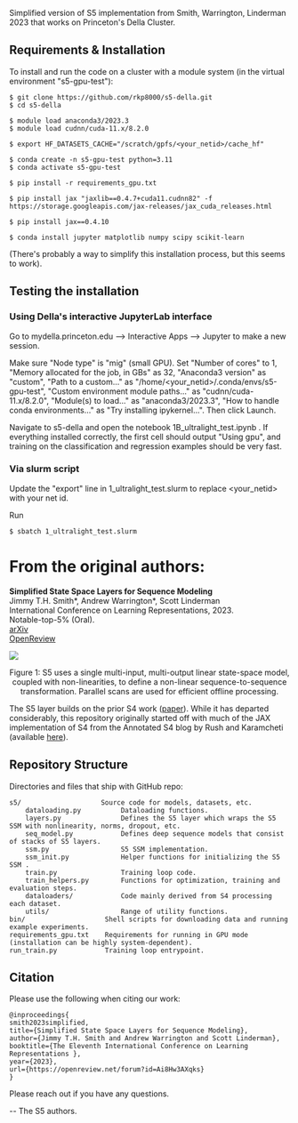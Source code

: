 Simplified version of S5 implementation from Smith, Warrington, Linderman 2023 that works on Princeton's Della Cluster.


## Requirements & Installation
To install and run the code on a cluster with a module system (in the virtual environment "s5-gpu-test"):

```
$ git clone https://github.com/rkp8000/s5-della.git
$ cd s5-della

$ module load anaconda3/2023.3
$ module load cudnn/cuda-11.x/8.2.0

$ export HF_DATASETS_CACHE="/scratch/gpfs/<your_netid>/cache_hf"

$ conda create -n s5-gpu-test python=3.11
$ conda activate s5-gpu-test

$ pip install -r requirements_gpu.txt

$ pip install jax "jaxlib==0.4.7+cuda11.cudnn82" -f https://storage.googleapis.com/jax-releases/jax_cuda_releases.html

$ pip install jax==0.4.10

$ conda install jupyter matplotlib numpy scipy scikit-learn
```

(There's probably a way to simplify this installation process, but this seems to work).

## Testing the installation

### Using Della's interactive JupyterLab interface

Go to mydella.princeton.edu --> Interactive Apps --> Jupyter to make a new session.

Make sure "Node type" is "mig" (small GPU). Set "Number of cores" to 1, "Memory allocated for the job, in GBs" as 32, "Anaconda3 version" as "custom", "Path to a custom..." as "/home/<your_netid>/.conda/envs/s5-gpu-test", "Custom environment module paths..." as "cudnn/cuda-11.x/8.2.0", "Module(s) to load..." as "anaconda3/2023.3", "How to handle conda environments..." as "Try installing ipykernel...". Then click Launch.

Navigate to s5-della and open the notebook 1B_ultralight_test.ipynb . If everything installed correctly, the first cell should output "Using gpu", and training on the classification and regression examples should be very fast.

### Via slurm script

Update the "export" line in 1_ultralight_test.slurm to replace <your_netid> with your net id.

Run

```
$ sbatch 1_ultralight_test.slurm
```

# From the original authors:

**Simplified State Space Layers for Sequence Modeling**  
Jimmy T.H. Smith\*, Andrew Warrington\*, Scott Linderman  
International Conference on Learning Representations, 2023.  
Notable-top-5% (Oral).  
[arXiv](https://arxiv.org/abs/2208.04933)  
[OpenReview](https://openreview.net/forum?id=Ai8Hw3AXqks)

![](./docs/figures/pngs/s5-matrix-blocks.png)
<p style="text-align: center;">
Figure 1:  S5 uses a single multi-input, multi-output linear state-space model, coupled with non-linearities, to define a non-linear sequence-to-sequence transformation. Parallel scans are used for efficient offline processing. 
</p>


The S5 layer builds on the prior S4 work ([paper](https://arxiv.org/abs/2111.00396)). While it has departed considerably, this repository originally started off with much of the JAX implementation of S4 from the
Annotated S4 blog by Rush and Karamcheti (available [here](https://github.com/srush/annotated-s4)).

## Repository Structure
Directories and files that ship with GitHub repo:
```
s5/                    Source code for models, datasets, etc.
    dataloading.py          Dataloading functions.
    layers.py               Defines the S5 layer which wraps the S5 SSM with nonlinearity, norms, dropout, etc.
    seq_model.py            Defines deep sequence models that consist of stacks of S5 layers.
    ssm.py                  S5 SSM implementation.
    ssm_init.py             Helper functions for initializing the S5 SSM .
    train.py                Training loop code.
    train_helpers.py        Functions for optimization, training and evaluation steps.
    dataloaders/            Code mainly derived from S4 processing each dataset.
    utils/                  Range of utility functions.
bin/                    Shell scripts for downloading data and running example experiments.
requirements_gpu.txt    Requirements for running in GPU mode (installation can be highly system-dependent).
run_train.py            Training loop entrypoint.
```

## Citation
Please use the following when citing our work:
```
@inproceedings{
smith2023simplified,
title={Simplified State Space Layers for Sequence Modeling},
author={Jimmy T.H. Smith and Andrew Warrington and Scott Linderman},
booktitle={The Eleventh International Conference on Learning Representations },
year={2023},
url={https://openreview.net/forum?id=Ai8Hw3AXqks}
}
```

Please reach out if you have any questions.

-- The S5 authors.
